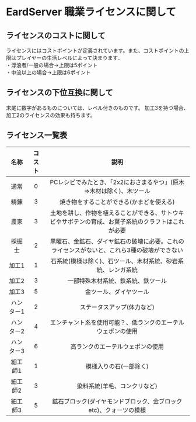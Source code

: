 ﻿# EardServer 職業ライセンスに関して
## ライセンスのコストに関して
ライセンスにはコストポイントが定義されています。また、コストポイントの上限はプレイヤーの生活レベルによって決まります．    
・浮浪者/一般の場合→上限は5ポイント  
・中流以上の場合→上限は6ポイント

## ライセンスの下位互換に関して
末尾に数字があるものについては、レベル付きのものです。
加工3を持つ場合、加工2のライセンスの効果も持ちます。

## ライセンス一覧表    
| 名称 | コスト | 説明 |  
|:----:|:----:|:----:|  
|通常 |0 |PCレシピでみたとき、「2x2におさまるやつ」(原木⇒木材は除く)、木ツール |   
|精錬 |3 |焼き物をすることができる(かまどを使える) |  
|農家 |3 |土地を耕し、作物を植えることができる、サトウキビやサボテンの育成、お菓子系統のクラフトはこれが必要 | 
|採掘士 |2 |黒曜石、金鉱石、ダイヤ鉱石の破壊に必要。これのライセンスがないと、これら3種の破壊ができない|
|加工1 |1 |石系統(模様は除く)、石ツール、木材系統、砂岩系統、レンガ系統 |  
|加工2 |3 |一部特殊木材系統、鉄系統、鉄ツール |  
|加工3 |5 |金ツール、ダイヤツール |
|ハンター1 |2 |ステータスアップ(体力など) |  
|ハンター2 |4 |エンチャント系を使用可能？、低ランクのエーテルウェポンの使用 |  
|ハンター3 |6 |高ランクのエーテルウェポンの使用 |  
|細工師1 |1 |模様入りの石(一部除く) |  
|細工師2 |3 |染料系統(羊毛、コンクリなど) |  
|細工師3 |5 |鉱石ブロック(ダイヤモンドブロック、金ブロックetc)、クォーツの模様 |  








